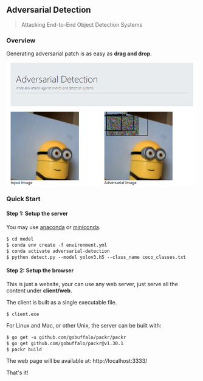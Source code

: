 ## Adversarial Detection

> Attacking End-to-End Object Detection Systems

### Overview

Generating adversarial patch is as easy as **drag and drop**.

![](doc/attack.png)

### Quick Start

#### Step 1: Setup the server

You may use [anaconda](https://www.continuum.io/downloads) or [miniconda](https://conda.io/miniconda.html). 

```
$ cd model
$ conda env create -f environment.yml
$ conda activate adversarial-detection
$ python detect.py --model yolov3.h5 --class_name coco_classes.txt
```

#### Step 2: Setup the browser

This is just a website, your can use any web server, just serve all the content under **client/web**.

The client is built as a single executable file.

```
$ client.exe
```

For Linux and Mac, or other Unix, the server can be built with:

```
$ go get -u github.com/gobuffalo/packr/packr
$ go get github.com/gobuffalo/packr@v1.30.1
$ packr build
```

The web page will be available at: http://localhost:3333/

That's it!
